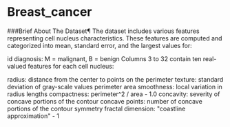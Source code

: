 # Breast_cancer

###Brief About The Dataset¶
The dataset includes various features representing cell nucleus characteristics. These features are computed and categorized into mean, standard error, and the largest values for:

id
diagnosis: M = malignant, B = benign
Columns 3 to 32 contain ten real-valued features for each cell nucleus:

radius: distance from the center to points on the perimeter
texture: standard deviation of gray-scale values
perimeter
area
smoothness: local variation in radius lengths
compactness: perimeter^2 / area - 1.0
concavity: severity of concave portions of the contour
concave points: number of concave portions of the contour
symmetry
fractal dimension: "coastline approximation" - 1
